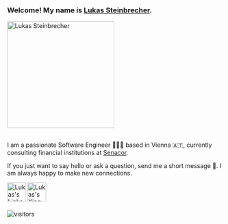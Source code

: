 ###  Welcome! My name is [Lukas Steinbrecher](https://lukstei.com). 

<img src="https://lukstei.com/static/7ac97ea5b44abbb29e4834940af8440e/32ee9/profile-pic.jpg" src="/static/7ac97ea5b44abbb29e4834940af8440e/32ee9/profile-pic.jpg" alt="Lukas Steinbrecher" width="250" height="250" />

<br />
<br />

I am a passionate Software Engineer 👨🏼‍💻 based in Vienna 🇦🇹, currently consulting financial institutions at [Senacor](https://senacor.com).

If you just want to say hello or ask a question, send me a short message 💌. I am always happy to make new connections.

<a href="https://at.linkedin.com/in/lukstei">
  <img align="left" alt="Lukas's Linkedin" width="44px" src="https://cdn.jsdelivr.net/npm/simple-icons@v3/icons/linkedin.svg" />
</a>
<a href="https://www.xing.com/profile/Lukas_Steinbrecher">
  <img align="left" alt="Lukas's Xing" width="44px" src="https://cdn.jsdelivr.net/npm/simple-icons@v3/icons/xing.svg" />
</a>


<br />
<br />
<br />

![visitors](https://visitor-badge.laobi.icu/badge?page_id=lukstei-github)
